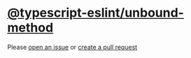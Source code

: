 [@typescript-eslint/unbound-method](https://typescript-eslint.io/rules/unbound-method)
======================================================================================
Please [open an issue](https://github.com/professional-js/eslint-config/issues/new)
or [create a pull request](https://github.com/professional-js/eslint-config/edit/main/src/rules-configurations/@typescript-eslint/unbound-method.md)
